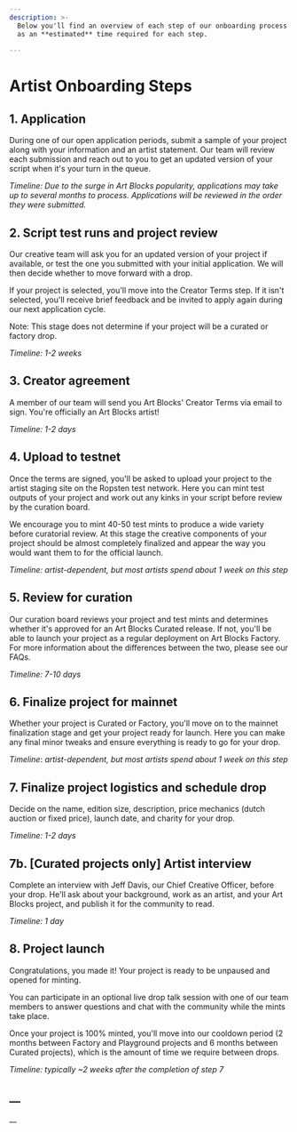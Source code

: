 ```yaml
---
description: >-
  Below you'll find an overview of each step of our onboarding process as well
  as an **estimated** time required for each step.
  
---
```


# Artist Onboarding Steps

## 1. Application

During one of our open application periods, submit a sample of your project along with your information and an artist statement. Our team will review each submission and reach out to you to get an updated version of your script when it's your turn in the queue.&#x20;

_Timeline: Due to the surge in Art Blocks popularity, applications may take up to several months to process. Applications will be reviewed in the order they were submitted._

## 2. Script test runs and project review

Our creative team will ask you for an updated version of your project if available, or test the one you submitted with your initial application. We will then decide whether to move forward with a drop.&#x20;

If your project is selected, you'll move into the Creator Terms step. If it isn't selected, you'll receive brief feedback and be invited to apply again during our next application cycle.

Note: This stage does not determine if your project will be a curated or factory drop.

_Timeline: 1-2 weeks_

## 3. Creator agreement

A member of our team will send you Art Blocks' Creator Terms via email to sign. You're officially an Art Blocks artist!

_Timeline: 1-2 days_

## 4. Upload to testnet

Once the terms are signed, you'll be asked to upload your project to the artist staging site on the Ropsten test network. Here you can mint test outputs of your project and work out any kinks in your script before review by the curation board.

We encourage you to mint 40-50 test mints to produce a wide variety before curatorial review. At this stage the creative components of your project should be almost completely finalized and appear the way you would want them to for the official launch.

_Timeline: artist-dependent, but most artists spend about 1 week on this step_

## 5. Review for curation

Our curation board reviews your project and test mints and determines whether it's approved for an Art Blocks Curated release. If not, you'll be able to launch your project as a regular deployment on Art Blocks Factory. For more information about the differences between the two, please see our FAQs.

_Timeline: 7-10 days_

## 6. Finalize project for mainnet

Whether your project is Curated or Factory, you'll move on to the mainnet finalization stage and get your project ready for launch. Here you can make any final minor tweaks and ensure everything is ready to go for your drop.

_Timeline_: _artist-dependent, but most artists spend about 1 week on this step_

## 7. Finalize project logistics and schedule drop

Decide on the name, edition size, description, price mechanics (dutch auction or fixed price), launch date, and charity for your drop.

_Timeline: 1-2 days_

## 7b. \[Curated projects only] Artist interview

Complete an interview with Jeff Davis, our Chief Creative Officer, before your drop. He'll ask about your background, work as an artist, and your Art Blocks project, and publish it for the community to read.

_Timeline: 1 day_

## 8. Project launch

Congratulations, you made it! Your project is ready to be unpaused and opened for minting.

You can participate in an optional live drop talk session with one of our team members to answer questions and chat with the community while the mints take place.

Once your project is 100% minted, you'll move into our cooldown period (2 months between Factory and Playground projects and 6 months between Curated projects), which is the amount of time we require between drops.

_Timeline: typically \~2 weeks after the completion of step 7_

## __



__
